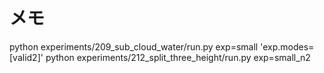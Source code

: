 # メモ


python experiments/209_sub_cloud_water/run.py exp=small 'exp.modes=[valid2]'
python experiments/212_split_three_height/run.py exp=small_n2